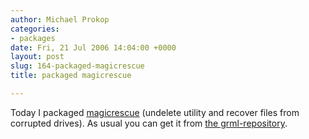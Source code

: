 ```yaml
---
author: Michael Prokop
categories:
- packages
date: Fri, 21 Jul 2006 14:04:00 +0000
layout: post
slug: 164-packaged-magicrescue
title: packaged magicrescue

---
```

Today I packaged [magicrescue](http://jbj.rapanden.dk/magicrescue/) (undelete utility and recover files from corrupted drives). As usual you can get it from [the grml\-repository](https://grml.org/repos/).
